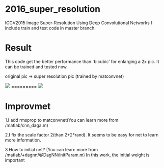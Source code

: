 # 2016_super_resolution
ICCV2015 Image Super-Resolution Using Deep Convolutional Networks
I include train and test code in master branch.

# Result
This code get the better performance than 'bicubic' for enlarging a 2x pic. It can be trained and tested now. 

original pic -> super resolution pic (trained by matconvnet)

![](https://github.com/layumi/2016_super_resolution/blob/master/2_small.JPEG) ========= ![](https://github.com/layumi/2016_super_resolution/blob/master/2_product.jpg)

# Improvmet
1.I add rmsprop to matconvnet(You can learn more from /matlab/cnn_daga.m)

2.I fix the scale factor 2(than 2+2*rand). It seems to be easy for net to learn more information.

3.How to initial net? (You can learn more from /matlab/+dagnn/@DagNN/initParam.m) In this work, the initial weight is important

